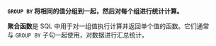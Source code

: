 **`GROUP BY` 将相同的值分组到一起，然后对每个组进行统计计算。**

**聚合函数**是 SQL 中用于对一组值执行计算并返回单个值的函数。它们通常与 `GROUP BY` 子句一起使用，对数据进行汇总统计。